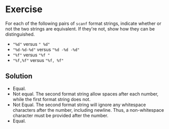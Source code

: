 # Exercise

For each of the following pairs of `scanf` format strings, indicate whether or
not the two strings are equivalent. If they're not, show how they can be
distinguished.

- `"%d"` versus `" %d"`
- `"%d-%d-%d"` versus `"%d -%d -%d"`
- `"%f"` versus `"%f "`
- `"%f,%f"` versus `"%f, %f"`

## Solution

- Equal.
- Not equal. The second format string allow spaces after each number, while the
  first format string does not.
- Not Equal. The second format string will ignore any whitespace characters
  after the number, including newline. Thus, a non-whitespace character must be
  provided after the number.
- Equal.